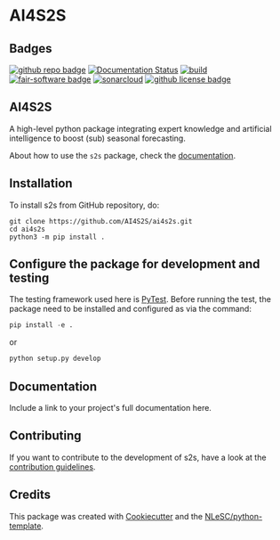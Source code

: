 # AI4S2S

## Badges

[![github repo badge](https://img.shields.io/badge/github-repo-000.svg?logo=github&labelColor=gray&color=blue)](https://github.com/AI4S2S/ai4s2s)
[![Documentation Status](https://readthedocs.org/projects/ai4s2s/badge/?version=latest)](https://ai4s2s.readthedocs.io/en/latest/?badge=latest)
[![build](https://github.com/AI4S2S/ai4s2s/actions/workflows/build.yml/badge.svg)](https://github.com/AI4S2S/ai4s2s/actions/workflows/build.yml)
[![fair-software badge](https://img.shields.io/badge/fair--software.eu-%E2%97%8F%20%20%E2%97%8F%20%20%E2%97%8F%20%20%E2%97%8F%20%20%E2%97%8B-yellow)](https://fair-software.eu)
[![sonarcloud](https://github.com/AI4S2S/ai4s2s/actions/workflows/sonarcloud.yml/badge.svg)](https://github.com/AI4S2S/ai4s2s/actions/workflows/sonarcloud.yml)
[![github license badge](https://img.shields.io/github/license/AI4S2S/ai4s2s)](https://github.com/AI4S2S/ai4s2s)
<!-- [![Documentation Status](https://readthedocs.org/projects/ai4s2s/badge/?version=latest)](https://ai4s2s.readthedocs.io/en/latest/?badge=latest) -->
<!-- [![workflow scc badge](https://sonarcloud.io/api/project_badges/measure?project=AI4S2S_ai4s2s&metric=coverage)](https://sonarcloud.io/dashboard?id=AI4S2S_ai4s2s) -->
<!-- [![RSD](https://img.shields.io/badge/rsd-s2s-00a3e3.svg)](https://www.research-software.nl/software/s2s) -->
<!-- [![workflow pypi badge](https://img.shields.io/pypi/v/s2s.svg?colorB=blue)](https://pypi.python.org/project/s2s/) -->
<!-- [![DOI](https://zenodo.org/badge/DOI/<replace-with-created-DOI>.svg)](https://doi.org/<replace-with-created-DOI>) -->

## AI4S2S

A high-level python package integrating expert knowledge and artificial intelligence to boost (sub) seasonal forecasting.

About how to use the `s2s` package, check the [documentation](https://ai4s2s.readthedocs.io/en/latest/index.html).

## Installation

To install s2s from GitHub repository, do:

```console
git clone https://github.com/AI4S2S/ai4s2s.git
cd ai4s2s
python3 -m pip install .
```

## Configure the package for development and testing
The testing framework used here is [PyTest](https://pytest.org). Before running the test, the package need to be installed and configured as via the command:

```py
pip install -e .
```
or
```py
python setup.py develop
```

## Documentation

Include a link to your project's full documentation here.

## Contributing

If you want to contribute to the development of s2s,
have a look at the [contribution guidelines](docs/CONTRIBUTING.md).

## Credits

This package was created with [Cookiecutter](https://github.com/audreyr/cookiecutter) and the [NLeSC/python-template](https://github.com/NLeSC/python-template).
